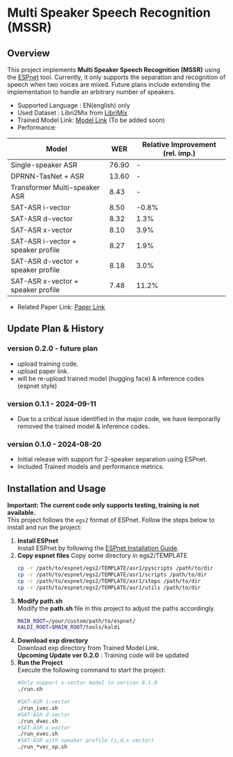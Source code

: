 # Multi Speaker Speech Recognition (MSSR)

## Overview
This project implements **Multi Speaker Speech Recognition (MSSR)** using the [ESPnet](https://github.com/espnet/espnet) tool. Currently, it only supports the separation and recognition of speech when two voices are mixed. Future plans include extending the implementation to handle an arbitrary number of speakers.

- Supported Language : EN(english) only
- Used Dataset : Libri2Mix from [LibriMix](https://github.com/JorisCos/LibriMix)
- Trained Model Link: [Model Link](https://huggingface.co/craft8244/MSSR) (To be added soon)
- Performance:

| Model                                    | WER   | Relative Improvement (rel. imp.) |
|------------------------------------------|-------|----------------------------------|
| Single-speaker ASR                       | 76.90 | -                                |
| DPRNN-TasNet + ASR                       | 13.60 | -                                |
| Transformer Multi-speaker ASR            | 8.43  | -                                |
| SAT-ASR i-vector                         | 8.50  | -0.8%                            |
| SAT-ASR d-vector                         | 8.32  | 1.3%                             |
| SAT-ASR x-vector                         | 8.10  | 3.9%                             |
| SAT-ASR i-vector + speaker profile       | 8.27  | 1.9%                             |
| SAT-ASR d-vector + speaker profile       | 8.18  | 3.0%                             |
| SAT-ASR x-vector + speaker profile       | 7.48  | 11.2%                            |

- Related Paper Link: [Paper Link](#)

## Update Plan & History
### version 0.2.0 - future plan
- upload training code.
- upload paper link.
- will be re-upload trained model (hugging face) & inference codes (espnet style)

### version 0.1.1 - 2024-09-11
- Due to a critical issue identified in the major code, we have temporarlly removed the trained model & inference codes.

### version 0.1.0 - 2024-08-20
- Initial release with support for 2-speaker separation using ESPnet.
- Included Trained models and performance metrics.

## Installation and Usage
__Important: The current code only supports testing, training is not available.__  
This project follows the `egs2` format of ESPnet. Follow the steps below to install and run the project:

1. **Install ESPnet**  
   Install ESPnet by following the [ESPnet Installation Guide](https://espnet.github.io/espnet/installation.html).
2. **Copy espnet files**
   Copy some directory in egs2/TEMPLATE
   ```bash
   cp -r /path/to/espnet/egs2/TEMPLATE/asr1/pyscripts /path/to/dir
   cp -r /path/to/espnet/egs2/TEMPLATE/asr1/scripts /path/to/dir
   cp -r /path/to/espnet/egs2/TEMPLATE/asr1/steps /path/to/dir
   cp -r /path/to/espnet/egs2/TEMPLATE/asr1/utils /path/to/dir
2. **Modify path.sh**  
   Modify the __path.sh__ file in this project to adjust the paths accordingly.
   ```bash
   MAIN_ROOT=/your/custom/path/to/espnet/
   KALDI_ROOT=$MAIN_ROOT/tools/kaldi
3. **Download exp directory**  
   Download exp directory from Trained Model Link.  
   __Upcoming Update ver 0.2.0__ : Training code will be updated
4. **Run the Project**  
   Execute the following command to start the project:
   ```bash
   #Only support x-vector model in version 0.1.0
   ./run.sh
   
   #SAT-ASR i-vector
   ./run_ivec.sh
   #SAT-ASR d-vector
   ./run_dvec.sh
   #SAT-ASR x-vector
   ./run_xvec.sh
   #SAT-ASR with speaker profile (i,d,x vector)
   ./run_*vec_sp.sh

